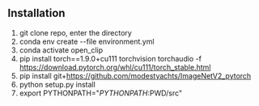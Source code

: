 ## Installation

1. git clone repo, enter the directory
2. conda env create --file environment.yml
3. conda activate open_clip
4. pip install torch==1.9.0+cu111 torchvision torchaudio -f https://download.pytorch.org/whl/cu111/torch_stable.html
5. pip install git+https://github.com/modestyachts/ImageNetV2_pytorch
6. python setup.py install
7. export PYTHONPATH="$PYTHONPATH:$PWD/src"